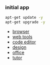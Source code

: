 ### initial app
```sh
apt-get update -y
apt-get upgrade -y
```

- [browser](./browser.md)
- [web tools](./tools.md)
- [code editor](./editor.md)
- [design](./design.md)
- [office](./office.md)
- [tutor](./tutor.md)
